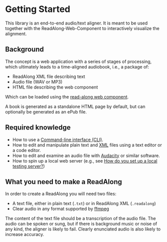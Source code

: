 # Getting Started

This library is an end-to-end audio/text aligner. It is meant to be used
together with the ReadAlong-Web-Component to interactively visualize the
alignment.

## Background

The concept is a web application with a series of stages of processing,
which ultimately leads to a time-aligned audiobook, i.e., a package of:

- ReadAlong XML file describing text
- Audio file (WAV or MP3)
- HTML file describing the web component

Which can be loaded using the [read-along web
component](https://github.com/ReadAlongs/Studio-Web/tree/main/packages/web-component).

A book is generated as a standalone HTML page by default, but can
optionally be generated as an ePub file.

## Required knowledge

- How to use a [Command-line interface (CLI)](https://en.wikipedia.org/wiki/Command-line_interface).
- How to edit and manipulate plain text and [XML](https://www.w3.org/standards/xml/core) files using a text editor or a code editor.
- How to edit and examine an audio file with [Audacity](https://www.audacityteam.org/) or similar software.
- How to spin up a local web server (e.g., see [How do you set up a local testing server?](https://developer.mozilla.org/en-US/docs/Learn/Common_questions/set_up_a_local_testing_server))

## What you need to make a ReadAlong

In order to create a ReadAlong you will need two files:

- A text file, either in plain text (`.txt`) or in ReadAlong XML (`.readalong`)
- Clear audio in any format supported by [ffmpeg](https://ffmpeg.org/ffmpeg-formats.html)

The content of the text file should be a transcription of the audio
file. The audio can be spoken or sung, but if there is background music
or noise of any kind, the aligner is likely to fail. Clearly enunciated
audio is also likely to increase accuracy.
